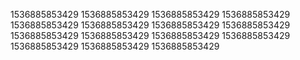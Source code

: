 1536885853429
1536885853429
1536885853429
1536885853429
1536885853429
1536885853429
1536885853429
1536885853429
1536885853429
1536885853429
1536885853429
1536885853429
1536885853429
1536885853429
1536885853429